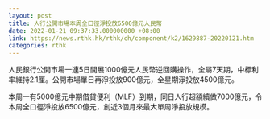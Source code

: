 ```yaml
---
layout: post
title: 人行公開市場本周全口徑淨投放6500億元人民幣
date: 2022-01-21 09:37:33.000000000 +08:00
link: https://news.rthk.hk/rthk/ch/component/k2/1629887-20220121.htm
categories: rthk
---
```


人民銀行公開市場一連5日開展1000億元人民幣逆回購操作，全屬7天期，中標利率維持2.1厘。公開市場單日再淨投放900億元，全星期淨投放4500億元。

本周一有5000億元中期借貸便利（MLF）到期，同日人行超額續做7000億元，令本周全口徑淨投放6500億元，創近3個月來最大單周淨投放規模。
